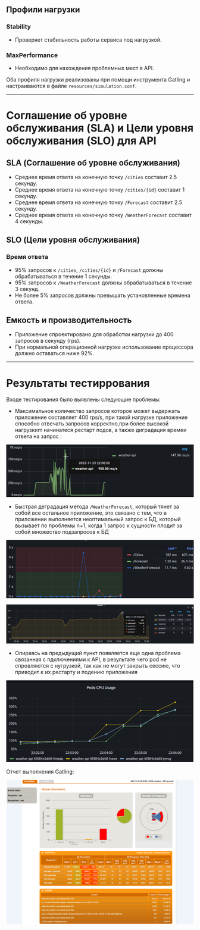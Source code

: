 ## Профили нагрузки

### Stability
- Проверяет  стабильность работы сервиса под нагрузкой.

### MaxPerformance
- Необходимо для нахождения проблемных мест в API.

Оба профиля нагрузки реализованы при помощи инструмента Gatling и настраиваются в файле `resources/simulation.conf`.

---

# Соглашение об уровне обслуживания (SLA) и Цели уровня обслуживания (SLO) для API 
## SLA (Соглашение об уровне обслуживания)

- Среднее время ответа на конечную точку `/cities` составит 2.5 секунду.
- Среднее время ответа на конечную точку `/cities/{id}` составит 1 секунду.
- Среднее время ответа на конечную точку `/Forecast` составит 2.5 секунду.
- Среднее время ответа на конечную точку `/WeatherForecast` составит 4 секунды.

## SLO (Цели уровня обслуживания)

### Время ответа
- 95% запросов к `/cities`, `/cities/{id}` и `/Forecast` должны обрабатываться в течение 1 секунды.
- 95% запросов к `/WeatherForecast` должны обрабатываться в течение 3 секунд.
- Не более 5% запросов должны превышать установленные времена ответа.

## Емкость и производительность
- Приложение спроектировано для обработки нагрузки до 400 запросов в секунду (rps).
- При нормальной операционной нагрузке использование процессора должно оставаться ниже 92%.

---

# Результаты тестиррования

 Входе тестирования было выявлены следующие проблемы:
- Максимальное количество запросов которое может выдержать приложение составляет 400 rps/s, при такой нагрузке приложение способно отвечать  запросов корректно,при более высокой нагрузкиm начинатеся рестарт подов, а также диградация времеи ответа на запрос :
 
![Графиик RPS](img/max_rps.png)
- Быстрая деградация метода `/WeatherForecast`, который тянет за собой все остальное приложение, это связано с тем, что в приложении выполняется неоптимальный запрос к БД, который вызывает по проблемы n+1, когда 1 запрос к сущности  плодит за собой множество подзапросов к БД

![WeatherForecast](img/weatherforecast_decradation.png)

![БД](img/pg_p.png)

- Опираясь на предыдущий пункт появляется еще одна проблема связанная с пдключениями к API, в результате чего pod не спровляются с нугрузкой, так как не могут закрыть сессию, что приводит к их рестарту и подению приложения

![CPU](img/pods_cpu_us.png)

Отчет выполнения Gatling:

![Gatling](img/gatling_analis.png)



